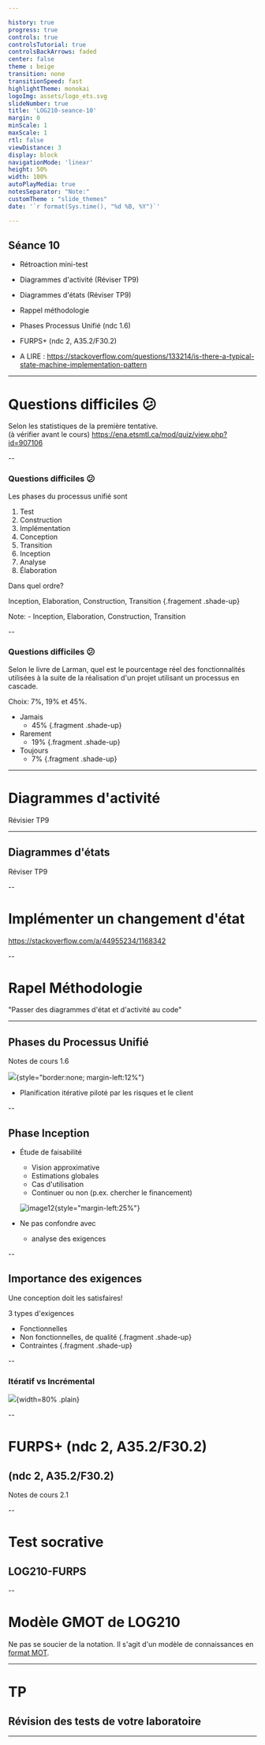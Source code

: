 ```yaml
---

history: true
progress: true
controls: true
controlsTutorial: true
controlsBackArrows: faded
center: false
theme : beige
transition: none
transitionSpeed: fast
highlightTheme: monokai
logoImg: assets/logo_ets.svg
slideNumber: true
title: 'LOG210-seance-10'
margin: 0
minScale: 1
maxScale: 1
rtl: false
viewDistance: 3
display: block
navigationMode: 'linear'
height: 50%
width: 100%
autoPlayMedia: true
notesSeparator: "Note:"
customTheme : "slide_themes"
date: '`r format(Sys.time(), "%d %B, %Y")`'

---
```


## Séance 10
<!-- .slide: class="furpslide"  -->
- Rétroaction mini-test
- Diagrammes d'activité (Réviser TP9)
- Diagrammes d'états (Réviser TP9)
- Rappel méthodologie
- Phases Processus Unifié (ndc 1.6)
- FURPS+ (ndc 2, A35.2/F30.2)

- A LIRE : https://stackoverflow.com/questions/133214/is-there-a-typical-state-machine-implementation-pattern


---

<!-- .slide: class="retroquizslide center" -->
# Questions difficiles 😕

Selon les statistiques de la première tentative.  
(à vérifier avant le cours)
https://ena.etsmtl.ca/mod/quiz/view.php?id=907106

--

### Questions difficiles 😕
Les phases du processus unifié sont

1. Test
4. Construction
2. Implémentation
5. Conception
6. Transition
1. Inception
7. Analyse
8. Élaboration

Dans quel ordre?

Inception, Elaboration, Construction, Transition {.fragement .shade-up}

Note: - Inception, Elaboration, Construction, Transition

--

### Questions difficiles 😕

Selon le livre de Larman, quel est le  pourcentage réel des fonctionnalités utilisées à la suite de la réalisation d'un projet utilisant un processus en cascade.

Choix: 7%, 19% et 45%.

- Jamais 
  - 45% {.fragment .shade-up}
- Rarement 
  - 19% {.fragment .shade-up}
- Toujours 
  - 7% {.fragment .shade-up}

---

<!-- .slide: class='umlslide center' -->
# Diagrammes d'activité

Révisier TP9

---

<!-- .slide: class='umlslide center' -->
## Diagrammes d'états

Réviser TP9

--

<!-- .slide: class='umlslide center' -->
# Implémenter un changement d'état

https://stackoverflow.com/a/44955234/1168342

--

<!-- .slide: class="methodologieslide center" -->
# Rapel Méthodologie
"Passer des diagrammes d'état et d'activité au code"


---

<!-- .slide: class='puslide center' -->
## Phases du Processus Unifié

Notes de cours 1.6

![](assets/02-chp2_UP_24.pptx/phases_pu.png){style="border:none; margin-left:12%"}
- Planification itérative piloté par les risques et le client


--


<!-- .slide: class="puslide"  -->

## Phase  Inception
- Étude de faisabilité
    - Vision approximative
    - Estimations globales
    - Cas d'utilisation
    - Continuer ou non (p.ex. chercher le financement)

    ![image12](assets/02-chp2_UP_24.pptx/image12.jpeg){style="margin-left:25%"}

- Ne pas confondre avec
    - analyse des exigences

--


<!-- .slide: class='exigencesslide center' -->
## Importance des exigences

Une conception doit les satisfaires!

3 types d'exigences
- Fonctionnelles
- Non fonctionnelles, de qualité {.fragment .shade-up}
- Contraintes {.fragment .shade-up}


--

### Itératif vs Incrémental
![](assets/iteratifVSincremental.jpg){width=80% .plain}
 

--
 
<!-- .slide: class='exigencesslide center' -->
# FURPS+ (ndc 2, A35.2/F30.2)
## (ndc 2, A35.2/F30.2)

Notes de cours 2.1

--

<!-- .slide: class='exigencesslide center' -->
# Test socrative
## LOG210-FURPS

--


<!-- .slide: class='center' -->
# Modèle GMOT de LOG210

Ne pas se soucier de la notation.
Il s'agit d'un modèle de connaissances en [format MOT](https://docs.google.com/document/d/14zX8Lyy0_221m_ep6ptbEFn4JM57myVxn2KXN99BHOg/pub#h.7c2acbc19e02).


---

# TP 
## Révision des tests de votre laboratoire

---

<!-- .slide id="whiteboard" --->
